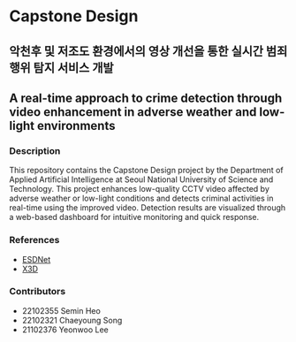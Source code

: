 # Capstone Design  
## 악천후 및 저조도 환경에서의 영상 개선을 통한 실시간 범죄 행위 탐지 서비스 개발
## A real-time approach to crime detection through video enhancement in adverse weather and low-light environments

### Description  
This repository contains the Capstone Design project by the Department of Applied Artificial Intelligence at Seoul National University of Science and Technology. This project enhances low-quality CCTV video affected by adverse weather or low-light conditions and detects criminal activities in real-time using the improved video. Detection results are visualized through a web-based dashboard for intuitive monitoring and quick response.

### References  
- [ESDNet](https://github.com/CVMI-Lab/UHDM)  
- [X3D](https://github.com/facebookresearch/SlowFast)

### Contributors  
- 22102355 Semin Heo  
- 22102321 Chaeyoung Song  
- 21102376 Yeonwoo Lee